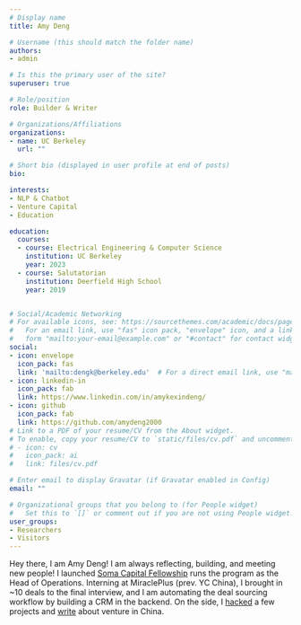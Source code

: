 ```yaml
---
# Display name
title: Amy Deng

# Username (this should match the folder name)
authors:
- admin

# Is this the primary user of the site?
superuser: true

# Role/position
role: Builder & Writer 

# Organizations/Affiliations
organizations:
- name: UC Berkeley
  url: ""

# Short bio (displayed in user profile at end of posts)
bio: 

interests:
- NLP & Chatbot
- Venture Capital
- Education

education:
  courses:
  - course: Electrical Engineering & Computer Science
    institution: UC Berkeley
    year: 2023  
  - course: Salutatorian
    institution: Deerfield High School
    year: 2019


# Social/Academic Networking
# For available icons, see: https://sourcethemes.com/academic/docs/page-builder/#icons
#   For an email link, use "fas" icon pack, "envelope" icon, and a link in the
#   form "mailto:your-email@example.com" or "#contact" for contact widget.
social:
- icon: envelope
  icon_pack: fas
  link: 'mailto:dengk@berkeley.edu'  # For a direct email link, use "mailto:test@example.org".
- icon: linkedin-in
  icon_pack: fab
  link: https://www.linkedin.com/in/amykexindeng/
- icon: github
  icon_pack: fab
  link: https://github.com/amydeng2000
# Link to a PDF of your resume/CV from the About widget.
# To enable, copy your resume/CV to `static/files/cv.pdf` and uncomment the lines below.
# - icon: cv
#   icon_pack: ai
#   link: files/cv.pdf

# Enter email to display Gravatar (if Gravatar enabled in Config)
email: ""

# Organizational groups that you belong to (for People widget)
#   Set this to `[]` or comment out if you are not using People widget.
user_groups:
- Researchers
- Visitors
---
```


Hey there, I am Amy Deng! I am always reflecting, building, and meeting new people! I launched <a href="https://somacapfellowship.webflow.io/">Soma Capital Fellowship</a> runs the program as the Head of Operations. Interning at MiraclePlus (prev. YC China), I brought in ~10 deals to the final interview, and I am automating the deal sourcing workflow by building a CRM in the backend. On the side, I <a href="https://github.com/amydeng2000/">hacked</a> a few projects and <a href="https://amydeng.substack.com">write</a> about venture in China.